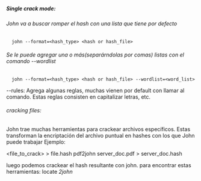 
##### Single crack mode:
###### John va a buscar romper el hash con una lista que tiene por defecto
      john --format=<hash_type> <hash or hash_file>

###### Se le puede agregar una o más(separárndolas por comas) listas con el comando --wordlist
      john --format=<hash_type> <hash or hash_file> --wordlist=<word_list>

--rules:
Agrega algunas reglas, muchas vienen por default con llamar al comando. Estas reglas consisten en capitalizar letras, etc.

###### cracking files:
John trae muchas herramientas para crackear archivos específicos. Estas transforman la encriptación del archivo puntual en hashes con los que John puede trabajar
Ejemplo:

 <tool> <file_to_crack> > file.hash
  pdf2john server_doc.pdf > server_doc.hash

luego podemos crackear el hash resultante con john.
para encontrar estas herramientas: locate *2john*
